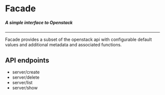 # Facade
##### A simple interface to Openstack
---
Facade provides a subset of the openstack api with configurable default values and additional metadata and associated functions.

## API endpoints

- server/create
- server/delete
- server/list
- server/show
